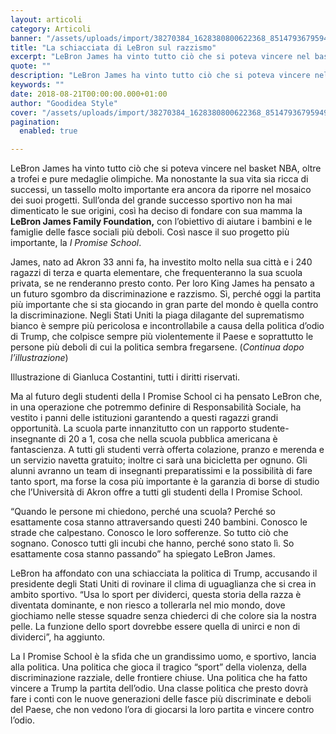 ```yaml
---
layout: articoli
category: Articoli
banner: "/assets/uploads/import/38270384_1628380800622368_8514793679594979328_n.jpg"
title: "La schiacciata di LeBron sul razzismo"
excerpt: "LeBron James ha vinto tutto ciò che si poteva vincere nel basket NBA, oltre a trofei e pure medaglie olimpiche. Ma nonostante la sua vita sia ricca di successi, un tassello molto importante era ancora da riporre nel mosaico dei suoi progetti. Sull’onda del grande successo sportivo non ha mai dimenticato le sue origini, così ha [&hellip"
quote: ""
description: "LeBron James ha vinto tutto ciò che si poteva vincere nel basket NBA, oltre a trofei e pure medaglie olimpiche. Ma nonostante la sua vita sia ricca di successi, un tassello molto importante era ancora da riporre nel mosaico dei suoi progetti. Sull’onda del grande successo sportivo non ha mai dimenticato le sue origini, così ha [&hellip"
keywords: ""
date: 2018-08-21T00:00:00.000+01:00
author: "Goodidea Style"
cover: "/assets/uploads/import/38270384_1628380800622368_8514793679594979328_n.jpg"
pagination:
  enabled: true

---
```


LeBron James ha vinto tutto ciò che si poteva vincere nel basket NBA, oltre a trofei e pure medaglie olimpiche. Ma nonostante la sua vita sia ricca di successi, un tassello molto importante era ancora da riporre nel mosaico dei suoi progetti. Sull’onda del grande successo sportivo non ha mai dimenticato le sue origini, così ha deciso di fondare con sua mamma la **LeBron James Family Foundation,** con l’obiettivo di aiutare i bambini e le famiglie delle fasce sociali più deboli. Così nasce il suo progetto più importante, la _I Promise School_.

James, nato ad Akron 33 anni fa, ha investito molto nella sua città e i 240 ragazzi di terza e quarta elementare, che frequenteranno la sua scuola privata, se ne renderanno presto conto. Per loro King James ha pensato a un futuro sgombro da discriminazione e razzismo. Sì, perché oggi la partita più importante che si sta giocando in gran parte del mondo è quella contro la discriminazione. Negli Stati Uniti la piaga dilagante del suprematismo bianco è sempre più pericolosa e incontrollabile a causa della politica d’odio di Trump, che colpisce sempre più violentemente il Paese e soprattutto le persone più deboli di cui la politica sembra fregarsene. (_Continua dopo l’illustrazione_)

Illustrazione di Gianluca Costantini, tutti i diritti riservati.

Ma al futuro degli studenti della I Promise School ci ha pensato LeBron che, in una operazione che potremmo definire di Responsabilità Sociale, ha vestito i panni delle istituzioni garantendo a questi ragazzi grandi opportunità. La scuola parte innanzitutto con un rapporto studente-insegnante di 20 a 1, cosa che nella scuola pubblica americana è fantascienza. A tutti gli studenti verrà offerta colazione, pranzo e merenda e un servizio navetta gratuito; inoltre ci sarà una bicicletta per ognuno. Gli alunni avranno un team di insegnanti preparatissimi e la possibilità di fare tanto sport, ma forse la cosa più importante è la garanzia di borse di studio che l’Università di Akron offre a tutti gli studenti della I Promise School.

“Quando le persone mi chiedono, perché una scuola? Perché so esattamente cosa stanno attraversando questi 240 bambini. Conosco le strade che calpestano. Conosco le loro sofferenze. So tutto ciò che sognano. Conosco tutti gli incubi che hanno, perché sono stato lì. So esattamente cosa stanno passando” ha spiegato LeBron James.

LeBron ha affondato con una schiacciata la politica di Trump, accusando il presidente degli Stati Uniti di rovinare il clima di uguaglianza che si crea in ambito sportivo. “Usa lo sport per dividerci, questa storia della razza è diventata dominante, e non riesco a tollerarla nel mio mondo, dove giochiamo nelle stesse squadre senza chiederci di che colore sia la nostra pelle. La funzione dello sport dovrebbe essere quella di unirci e non di dividerci”, ha aggiunto.

La I Promise School è la sfida che un grandissimo uomo, e sportivo, lancia alla politica. Una politica che gioca il tragico “sport” della violenza, della discriminazione razziale, delle frontiere chiuse. Una politica che ha fatto vincere a Trump la partita dell’odio. Una classe politica che presto dovrà fare i conti con le nuove generazioni delle fasce più discriminate e deboli del Paese, che non vedono l’ora di giocarsi la loro partita e vincere contro l’odio.
